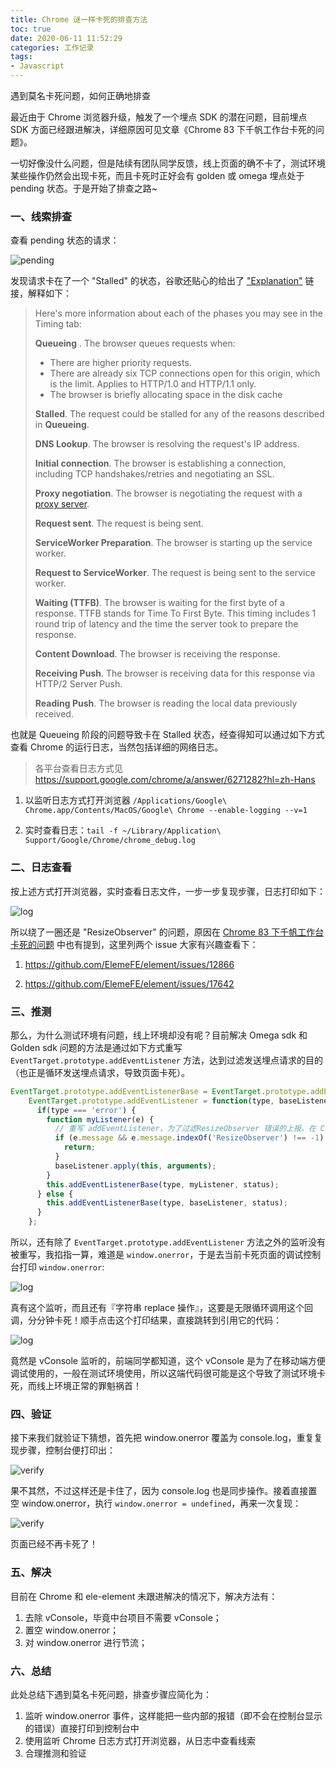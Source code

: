 ```yaml
---
title: Chrome 谜一样卡死的排查方法
toc: true
date: 2020-06-11 11:52:29
categories: 工作记录
tags:
- Javascript
---
```


遇到莫名卡死问题，如何正确地排查

<!-- more -->

最近由于 Chrome 浏览器升级，触发了一个埋点 SDK 的潜在问题，目前埋点 SDK 方面已经跟进解决，详细原因可见文章《Chrome 83 下千帆工作台卡死的问题》。

一切好像没什么问题，但是陆续有团队同学反馈，线上页面的确不卡了，测试环境某些操作仍然会出现卡死，而且卡死时正好会有 golden 或 omega 埋点处于 pending 状态。于是开始了排查之路~


### 一、线索排查

查看 pending 状态的请求：

![pending](https://quanru-github-io.pages.dev/post-img/chrome1.jpg)

发现请求卡在了一个 "Stalled" 的状态，谷歌还贴心的给出了 ["Explanation"](https://developers.google.com/web/tools/chrome-devtools/network-performance/reference?utm_source=devtools#timing-explanation) 链接，解释如下：

> Here's more information about each of the phases you may see in the Timing tab:
>
> **Queueing**
>   . The browser queues requests when:
>
>   - There are higher priority requests.
>   - There are already six TCP connections open for this origin, which is the limit. Applies to HTTP/1.0 and HTTP/1.1 only.
>   - The browser is briefly allocating space in the disk cache
>
> **Stalled**. The request could be stalled for any of the reasons described in **Queueing**.
>
> **DNS Lookup**. The browser is resolving the request's IP address.
>
> **Initial connection**. The browser is establishing a connection, including TCP handshakes/retries and negotiating an SSL.
>
> **Proxy negotiation**. The browser is negotiating the request with a [proxy server](https://en.wikipedia.org/wiki/Proxy_server).
>
> **Request sent**. The request is being sent.
>
> **ServiceWorker Preparation**. The browser is starting up the service worker.
>
> **Request to ServiceWorker**. The request is being sent to the service worker.
>
> **Waiting (TTFB)**. The browser is waiting for the first byte of a response. TTFB stands for Time To First Byte. This timing includes 1 round trip of latency and the time the server took to prepare the response.
>
> **Content Download**. The browser is receiving the response.
>
> **Receiving Push**. The browser is receiving data for this response via HTTP/2 Server Push.
>
> **Reading Push**. The browser is reading the local data previously received.



也就是 Queueing 阶段的问题导致卡在 Stalled 状态，经查得知可以通过如下方式查看 Chrome 的运行日志，当然包括详细的网络日志。

> 各平台查看日志方式见 https://support.google.com/chrome/a/answer/6271282?hl=zh-Hans

1. 以监听日志方式打开浏览器 `/Applications/Google\ Chrome.app/Contents/MacOS/Google\ Chrome --enable-logging --v=1`

2. 实时查看日志：`tail -f ~/Library/Application\ Support/Google/Chrome/chrome_debug.log`



### 二、日志查看

按上述方式打开浏览器，实时查看日志文件，一步一步复现步骤，日志打印如下：

![log](https://quanru-github-io.pages.dev/post-img/chrome2.jpg)

所以绕了一圈还是 "ResizeObserver" 的问题，原因在 [Chrome 83 下千帆工作台卡死的问题](http://way.xiaojukeji.com/article/22698) 中也有提到，这里列两个 issue 大家有兴趣查看下：

1. https://github.com/ElemeFE/element/issues/12866

2. https://github.com/ElemeFE/element/issues/17642



### 三、推测

那么，为什么测试环境有问题，线上环境却没有呢？目前解决 Omega sdk 和 Golden sdk 问题的方法是通过如下方式重写 `EventTarget.prototype.addEventListener` 方法，达到过滤发送埋点请求的目的（也正是循环发送埋点请求，导致页面卡死）。

```js
EventTarget.prototype.addEventListenerBase = EventTarget.prototype.addEventListener;
    EventTarget.prototype.addEventListener = function(type, baseListener, status) {
      if(type === 'error') {
        function myListener(e) {
          // 重写 addEventListener，为了过滤ResizeObserver 错误的上报。在 Chrome 83 无限上报会造成浏览器卡死
          if (e.message && e.message.indexOf('ResizeObserver') !== -1) {
            return;
          }
          baseListener.apply(this, arguments);
        }
        this.addEventListenerBase(type, myListener, status);
      } else { 
        this.addEventListenerBase(type, baseListener, status);
      }
    };
```



所以，还有除了 `EventTarget.prototype.addEventListener` 方法之外的监听没有被重写，我掐指一算，难道是 `window.onerror`，于是去当前卡死页面的调试控制台打印 `window.onerror`:

![log](https://quanru-github-io.pages.dev/post-img/chrome3.jpg)

真有这个监听，而且还有『字符串 replace 操作』，这要是无限循环调用这个回调，分分钟卡死！顺手点击这个打印结果，直接跳转到引用它的代码：

![log](https://quanru-github-io.pages.dev/post-img/chrome4.jpg)

竟然是 vConsole 监听的，前端同学都知道，这个 vConsole 是为了在移动端方便调试使用的，一般在测试环境使用，所以这端代码很可能是这个导致了测试环境卡死，而线上环境正常的罪魁祸首！



### 四、验证

接下来我们就验证下猜想，首先把 window.onerror 覆盖为 console.log，重复复现步骤，控制台便打印出：

![verify](https://quanru-github-io.pages.dev/post-img/chrome5.jpg)

果不其然，不过这样还是卡住了，因为 console.log 也是同步操作。接着直接置空 window.onerror，执行 `window.onerror = undefined`，再来一次复现：

![verify](https://quanru-github-io.pages.dev/post-img/chrome6.jpg)



页面已经不再卡死了！



### 五、解决

目前在 Chrome 和 ele-element 未跟进解决的情况下，解决方法有：

1. 去除 vConsole，毕竟中台项目不需要 vConsole；
2. 置空 window.onerror；
3. 对 window.onerror 进行节流；



### 六、总结

此处总结下遇到莫名卡死问题，排查步骤应简化为：

1. 监听 window.onerror 事件，这样能把一些内部的报错（即不会在控制台显示的错误）直接打印到控制台中
2. 使用监听 Chrome 日志方式打开浏览器，从日志中查看线索
3. 合理推测和验证
